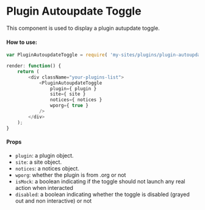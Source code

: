 Plugin Autoupdate Toggle
=========

This component is used to display a plugin autupdate toggle.

#### How to use:

```js
var PluginAutoupdateToggle = require( 'my-sites/plugins/plugin-autoupdate-toggle' );

render: function() {
	return (
		<div className="your-plugins-list">
			<PluginAutoupdateToggle
				plugin={ plugin }
				site={ site }
				notices={ notices }
				wporg={ true }
			/>
		</div>
	);
}
```

#### Props

* `plugin`: a plugin object.
* `site`: a site object.
* `notices`: a notices object.
* `wporg`: whether the plugin is from .org or not
* `isMock`: a boolean indicating if the toggle should not launch any real action when interacted
* `disabled`: a boolean indicating whether the toggle is disabled (grayed out and non interactive) or not